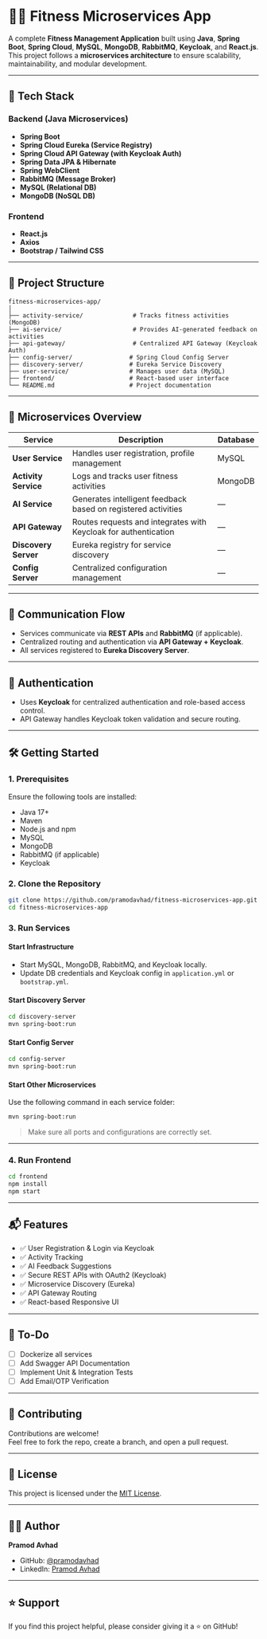 
# 🏋️‍♂️ Fitness Microservices App

A complete **Fitness Management Application** built using **Java**, **Spring Boot**, **Spring Cloud**, **MySQL**, **MongoDB**, **RabbitMQ**, **Keycloak**, and **React.js**. This project follows a **microservices architecture** to ensure scalability, maintainability, and modular development.

---

## 🚀 Tech Stack

### Backend (Java Microservices)
- **Spring Boot**
- **Spring Cloud Eureka (Service Registry)**
- **Spring Cloud API Gateway (with Keycloak Auth)**
- **Spring Data JPA & Hibernate**
- **Spring WebClient**
- **RabbitMQ (Message Broker)**
- **MySQL (Relational DB)**
- **MongoDB (NoSQL DB)**

### Frontend
- **React.js**
- **Axios**
- **Bootstrap / Tailwind CSS**

---

## 📁 Project Structure

```
fitness-microservices-app/
│
├── activity-service/              # Tracks fitness activities (MongoDB)
├── ai-service/                    # Provides AI-generated feedback on activities
├── api-gateway/                   # Centralized API Gateway (Keycloak Auth)
├── config-server/                # Spring Cloud Config Server
├── discovery-server/             # Eureka Service Discovery
├── user-service/                 # Manages user data (MySQL)
├── frontend/                     # React-based user interface
└── README.md                     # Project documentation
```

---

## 🧩 Microservices Overview

| Service            | Description                                                    | Database |
|--------------------|----------------------------------------------------------------|----------|
| **User Service**   | Handles user registration, profile management                  | MySQL    |
| **Activity Service** | Logs and tracks user fitness activities                      | MongoDB  |
| **AI Service**     | Generates intelligent feedback based on registered activities  | —        |
| **API Gateway**    | Routes requests and integrates with Keycloak for authentication | —        |
| **Discovery Server** | Eureka registry for service discovery                         | —        |
| **Config Server**  | Centralized configuration management                           | —        |

---

## 🔄 Communication Flow

- Services communicate via **REST APIs** and **RabbitMQ** (if applicable).
- Centralized routing and authentication via **API Gateway + Keycloak**.
- All services registered to **Eureka Discovery Server**.

---

## 🔐 Authentication

- Uses **Keycloak** for centralized authentication and role-based access control.
- API Gateway handles Keycloak token validation and secure routing.

---

## 🛠️ Getting Started

### 1. Prerequisites

Ensure the following tools are installed:

- Java 17+
- Maven
- Node.js and npm
- MySQL
- MongoDB
- RabbitMQ (if applicable)
- Keycloak

### 2. Clone the Repository

```bash
git clone https://github.com/pramodavhad/fitness-microservices-app.git
cd fitness-microservices-app
```

### 3. Run Services

#### Start Infrastructure

- Start MySQL, MongoDB, RabbitMQ, and Keycloak locally.
- Update DB credentials and Keycloak config in `application.yml` or `bootstrap.yml`.

#### Start Discovery Server

```bash
cd discovery-server
mvn spring-boot:run
```

#### Start Config Server

```bash
cd config-server
mvn spring-boot:run
```

#### Start Other Microservices

Use the following command in each service folder:

```bash
mvn spring-boot:run
```

> Make sure all ports and configurations are correctly set.

---

### 4. Run Frontend

```bash
cd frontend
npm install
npm start
```

---

## 📬 Features

- ✅ User Registration & Login via Keycloak
- ✅ Activity Tracking
- ✅ AI Feedback Suggestions
- ✅ Secure REST APIs with OAuth2 (Keycloak)
- ✅ Microservice Discovery (Eureka)
- ✅ API Gateway Routing
- ✅ React-based Responsive UI

---

## 📌 To-Do

- [ ] Dockerize all services
- [ ] Add Swagger API Documentation
- [ ] Implement Unit & Integration Tests
- [ ] Add Email/OTP Verification

---

## 🤝 Contributing

Contributions are welcome!  
Feel free to fork the repo, create a branch, and open a pull request.

---

## 📄 License

This project is licensed under the [MIT License](LICENSE).

---

## 🙋‍♂️ Author

**Pramod Avhad**

- GitHub: [@pramodavhad](https://github.com/pramodavhad)
- LinkedIn: [Pramod Avhad](https://linkedin.com/in/pramodavhad)

---

## ⭐️ Support

If you find this project helpful, please consider giving it a ⭐ on GitHub!
